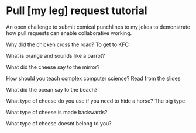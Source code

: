 # Pull [my leg] request tutorial
An open challenge to submit comical punchlines to my jokes to demonstrate how pull requests can enable collaborative working. 

Why did the chicken cross the road?
To get to KFC

What is orange and sounds like a parrot?

What did the cheese say to the mirror? 

How should you teach complex computer science? 
Read from the slides

What did the ocean say to the beach?

What type of cheese do you use if you need to hide a horse?
The big type

What type of cheese is made backwards?

What type of cheese doesnt belong to you?
